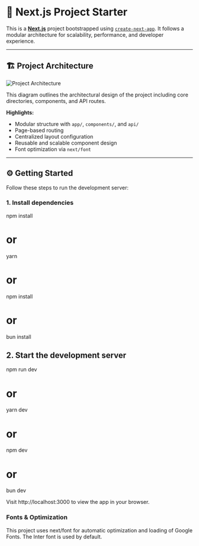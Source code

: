 # 🚀 Next.js Project Starter

This is a **[Next.js](https://nextjs.org/)** project bootstrapped using [`create-next-app`](https://github.com/vercel/next.js/tree/canary/packages/create-next-app). It follows a modular architecture for scalability, performance, and developer experience.

---

## 🏗️ Project Architecture

![Project Architecture](https://github.com/user-attachments/assets/8c19c2a0-16a9-4773-aab4-84cb3082980e)

This diagram outlines the architectural design of the project including core directories, components, and API routes.

**Highlights:**
- Modular structure with `app/`, `components/`, and `api/`
- Page-based routing
- Centralized layout configuration
- Reusable and scalable component design
- Font optimization via `next/font`

---

## ⚙️ Getting Started

Follow these steps to run the development server:

### 1. Install dependencies

npm install
# or
yarn
# or
npm install
# or
bun install

## 2. Start the development server

npm run dev
# or
yarn dev
# or
npm dev
# or
bun dev

Visit http://localhost:3000 to view the app in your browser.

### Fonts & Optimization

This project uses next/font for automatic optimization and loading of Google Fonts. The Inter font is used by default.
